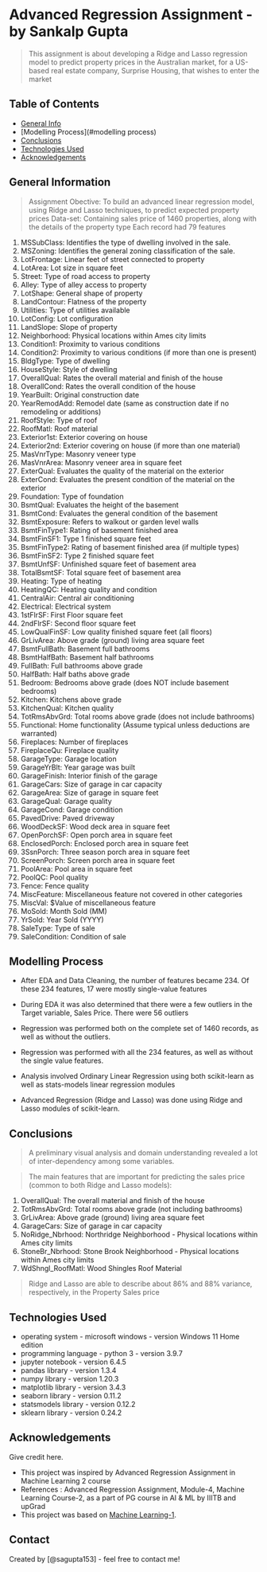 # Advanced Regression Assignment - by Sankalp Gupta
> This assignment is about developing a Ridge and Lasso regression model to predict property prices in the Australian market, for a US-based real estate company, Surprise Housing, that wishes to enter the market

## Table of Contents
* [General Info](#general-information)
* [Modelling Process](#modelling process)
* [Conclusions](#conclusions)
* [Technologies Used](#technologies-used)
* [Acknowledgements](#acknowledgements)

## General Information
> Assignment Obective: To build an advanced linear regression model, using Ridge and Lasso techniques, to predict expected property prices
> Data-set: Containing sales price of 1460 properties, along with the details of the property type
> Each record had 79 features
  1. MSSubClass: Identifies the type of dwelling involved in the sale.	
  2. MSZoning: Identifies the general zoning classification of the sale.
  3. LotFrontage: Linear feet of street connected to property
  4. LotArea: Lot size in square feet
  5. Street: Type of road access to property
  6. Alley: Type of alley access to property
  7. LotShape: General shape of property
  8. LandContour: Flatness of the property
  9. Utilities: Type of utilities available
 10. LotConfig: Lot configuration
 11. LandSlope: Slope of property
 12. Neighborhood: Physical locations within Ames city limits
 13. Condition1: Proximity to various conditions
 14. Condition2: Proximity to various conditions (if more than one is present)
 15. BldgType: Type of dwelling
 16. HouseStyle: Style of dwelling
 17. OverallQual: Rates the overall material and finish of the house
 18. OverallCond: Rates the overall condition of the house
 19. YearBuilt: Original construction date
 20. YearRemodAdd: Remodel date (same as construction date if no remodeling or additions)
 21. RoofStyle: Type of roof
 22. RoofMatl: Roof material
 23. Exterior1st: Exterior covering on house
 24. Exterior2nd: Exterior covering on house (if more than one material)
 25. MasVnrType: Masonry veneer type
 26. MasVnrArea: Masonry veneer area in square feet
 27. ExterQual: Evaluates the quality of the material on the exterior 
 28. ExterCond: Evaluates the present condition of the material on the exterior
 29. Foundation: Type of foundation
 30. BsmtQual: Evaluates the height of the basement
 31. BsmtCond: Evaluates the general condition of the basement
 32. BsmtExposure: Refers to walkout or garden level walls
 33. BsmtFinType1: Rating of basement finished area
 34. BsmtFinSF1: Type 1 finished square feet
 35. BsmtFinType2: Rating of basement finished area (if multiple types)
 36. BsmtFinSF2: Type 2 finished square feet
 37. BsmtUnfSF: Unfinished square feet of basement area
 38. TotalBsmtSF: Total square feet of basement area
 39. Heating: Type of heating
 40. HeatingQC: Heating quality and condition
 41. CentralAir: Central air conditioning
 42. Electrical: Electrical system
 43. 1stFlrSF: First Floor square feet
 44. 2ndFlrSF: Second floor square feet
 45. LowQualFinSF: Low quality finished square feet (all floors)
 46. GrLivArea: Above grade (ground) living area square feet
 47. BsmtFullBath: Basement full bathrooms
 48. BsmtHalfBath: Basement half bathrooms
 49. FullBath: Full bathrooms above grade
 50. HalfBath: Half baths above grade
 51. Bedroom: Bedrooms above grade (does NOT include basement bedrooms)
 52. Kitchen: Kitchens above grade
 53. KitchenQual: Kitchen quality
 54. TotRmsAbvGrd: Total rooms above grade (does not include bathrooms)
 55. Functional: Home functionality (Assume typical unless deductions are warranted)
 56. Fireplaces: Number of fireplaces
 57. FireplaceQu: Fireplace quality
 58. GarageType: Garage location
 59. GarageYrBlt: Year garage was built
 60. GarageFinish: Interior finish of the garage
 61. GarageCars: Size of garage in car capacity
 62. GarageArea: Size of garage in square feet
 63. GarageQual: Garage quality
 64. GarageCond: Garage condition
 65. PavedDrive: Paved driveway
 66. WoodDeckSF: Wood deck area in square feet
 67. OpenPorchSF: Open porch area in square feet
 68. EnclosedPorch: Enclosed porch area in square feet
 69. 3SsnPorch: Three season porch area in square feet
 70. ScreenPorch: Screen porch area in square feet
 71. PoolArea: Pool area in square feet
 72. PoolQC: Pool quality
 73. Fence: Fence quality
 74. MiscFeature: Miscellaneous feature not covered in other categories
 75. MiscVal: $Value of miscellaneous feature
 76. MoSold: Month Sold (MM)
 77. YrSold: Year Sold (YYYY)
 78. SaleType: Type of sale
 79. SaleCondition: Condition of sale

## Modelling Process
- After EDA and Data Cleaning, the number of features became 234. Of these 234 features, 17 were mostly single-value features

- During EDA it was also determined that there were a few outliers in the Target variable, Sales Price. There were 56 outliers

- Regression was performed both on the complete set of 1460 records, as well as without the outliers.
- Regression was performed with all the 234 features, as well as without the single value features.
- Analysis involved Ordinary Linear Regression using both scikit-learn as well as stats-models linear regression modules
- Advanced Regression (Ridge and Lasso) was done using Ridge and Lasso modules of scikit-learn. 

## Conclusions
> A preliminary visual analysis and domain understanding revealed a lot of inter-dependency among some variables.

> The main features that are important for predicting the sales price (common to both Ridge and Lasso models):
 1. OverallQual: The overall material and finish of the house
 2. TotRmsAbvGrd: Total rooms above grade (not including bathrooms)
 3. GrLivArea: Above grade (ground) living area square feet
 4. GarageCars: Size of garage in car capacity
 5. NoRidge_Nbrhood: Northridge Neighborhood - Physical locations within Ames city limits
 6. StoneBr_Nbrhood: Stone Brook Neighborhood - Physical locations within Ames city limits
 7. WdShngl_RoofMatl: Wood Shingles Roof Material

> Ridge and Lasso are able to describe about 86% and 88% variance, respectively, in the Property Sales price 

## Technologies Used
- operating system - microsoft windows - version Windows 11 Home edition
- programming language - python 3 - version 3.9.7 
- jupyter notebook - version 6.4.5
- pandas library - version 1.3.4
- numpy library - version 1.20.3
- matplotlib library - version 3.4.3
- seaborn library - version 0.11.2
- statsmodels library - version 0.12.2
- sklearn library - version 0.24.2

<!-- As the libraries versions keep on changing, it is recommended to mention the version of library used in this project -->

## Acknowledgements
Give credit here.
- This project was inspired by Advanced Regression Assignment in Machine Learning 2 course
- References : Advanced Regression Assignment, Module-4, Machine Learning Course-2, as a part of PG course in AI & ML by IIITB and upGrad
- This project was based on [Machine Learning-1](https://learn.upgrad.com/course/1994/segment/13375/109590/331557/1723023).


## Contact
Created by [@sagupta153] - feel free to contact me!